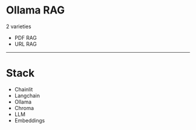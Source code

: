 # Ollama RAG

2 varieties

- PDF RAG
- URL RAG

---

# Stack

- Chainlit
- Langchain
- Ollama
- Chroma
- LLM
- Embeddings
